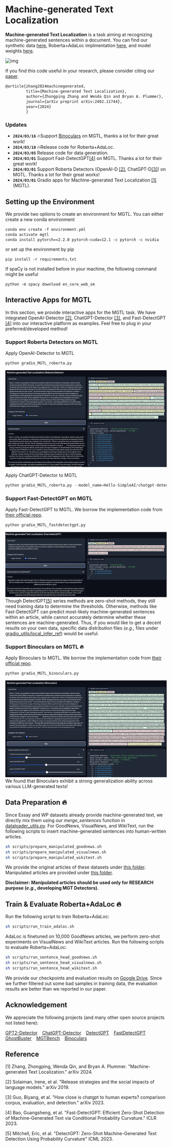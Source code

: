 # Machine-generated Text Localization


**Machine-generated Text Localization** is a task aiming at recognizing machine-generated sentences within a document.
You can find our synthetic data [here](https://drive.google.com/drive/folders/18FryMm6cH5-r4YUMHXQg8gfnEpexMYPR?usp=sharing), 
Roberta+AdaLoc implmentation [here](AdaLoc/roberta_adaloc.py), 
and model weights [here](https://drive.google.com/drive/folders/1D8qYcVoYgwNG7IzadF01W3eyPiuPRnY6?usp=sharing).

![img](github_figures/MGTL_demo.gif)

If you find this code useful in your research, please consider citing our [paper](https://arxiv.org/pdf/2402.11744.pdf). 

    @article{zhang2024machinegenerated,
             title={Machine-generated Text Localization},
             author={Zhongping Zhang and Wenda Qin and Bryan A. Plummer},
             journal={arXiv preprint arXiv:2402.11744},
             year={2024}
             }


<!--<div style="text-align: center;">
<img src="figure_overview.png" alt="alt text" width="500" height="400" >
</div>-->




### Updates
- **`2024/03/16`** 🔥Support [Binoculars](https://github.com/ahans30/Binoculars) on MGTL, thanks a lot for their great work!
- **`2024/03/10`** 🔥Release code for Roberta+AdaLoc.
- **`2024/03/05`** Release code for data generation.
- **`2024/03/01`** Support Fast-DetectGPT[[4]](#fast_detectgpt) on MGTL. Thanks a lot for their great work!
- **`2024/03/01`** Support Roberta Detectors (OpenAI-D [[2]](#openai_d), ChatGPT-D[[3]](#chatgpt_d)) on MGTL. Thanks a lot for their great works!
- **`2024/03/01`** Gradio apps for Machine-generated Text Localization [[1]](#mgtl) (MGTL).


## Setting up the Environment
We provide two options to create an environment for MGTL. You can either create a new conda environment
```shell
conda env create -f environment.yml
conda activate mgtl
conda install pytorch==2.2.0 pytorch-cuda=12.1 -c pytorch -c nvidia
```
or set up the environment by pip
```shell
pip install -r requirements.txt
```

If spaCy is not installed before in your machine, the following command might be useful 
```shell
python -m spacy download en_core_web_sm
```

## Interactive Apps for MGTL
In this section, we provide interactive apps for the MGTL task. We have integrated OpenAI-Detector [[2]](#openai_d), 
ChatGPT-Detector [[3]](#chatgpt_d), and Fast-DetectGPT [[4]](#fast_detectgpt) into our interactive platform as examples.
Feel free to plug in your preferred/developed method!

### Support Roberta Detectors on MGTL
Apply OpenAI-Detector to MGTL
```python
python gradio_MGTL_roberta.py
```
![img](github_figures/screenshot_black_roberta_mgtl.png)

Apply ChatGPT-Detector to MGTL
```python
python gradio_MGTL_roberta.py --model_name=Hello-SimpleAI/chatgpt-detector-roberta
```

### Support Fast-DetectGPT on MGTL
Apply Fast-DetectGPT to MGTL. We borrow the implementation code from [their official repo](https://github.com/baoguangsheng/fast-detect-gpt).
```python
python gradio_MGTL_fastdetectgpt.py
```
![img](github_figures/screenshot_black_fastdetectgpt_mgtl.png)
Though DetectGPT[[5]](#detectgpt) series methods are zero-shot methods, they still need training data to determine 
the thresholds. Otherwise, methods like Fast-DetectGPT can predict most-likely machine-generated sentences within an article, while cannot 
accurately determine whether these sentences are machine-generated. Thus, if you would like to get a decent results on 
your own data, specific data distribution files (*e.g.*, files under [gradio_utils/local_infer_ref](gradio_utils/local_infer_ref)) 
would be useful.

### Support Binoculars on MGTL 🔥
Apply Binoculars to MGTL. We borrow the implementation code from [their official repo](https://github.com/ahans30/Binoculars).
```python
python gradio_MGTL_binoculars.py
```
![img](github_figures/screenshot_black_binoculars_mgtl.png)
We found that Binoculars exhibit a strong generalization ability across various LLM-generated texts!

## Data Preparation 🔥

Since Essay and WP datasets already provide machine-generated text, we directly mix them using our *merge_sentences* 
function in [dataloader_utils.py](dataloaders/dataloader_utils.py). For GoodNews, VisualNews, and WikiText, run the 
following scripts to insert machine-generated sentences into human-written articles.    
```sh
sh scripts/prepare_manipulated_goodnews.sh
sh scripts/prepare_manipulated_visualnews.sh
sh scripts/prepare_manipulated_wikitext.sh
```
We provide the original articles of these datasets under [this folder](https://drive.google.com/drive/folders/1KmtlbHlwp2piuZIKx-HVKO3N2dRAQFjY?usp=sharing).
Manipulated articles are provided under [this folder](https://drive.google.com/drive/folders/18FryMm6cH5-r4YUMHXQg8gfnEpexMYPR?usp=sharing).

**Disclaimer: Manipulated articles should be used only for RESEARCH purpose (*e.g.*, developing MGT Detectors).**

## Train & Evaluate Roberta+AdaLoc 🔥
Run the following script to train Roberta+AdaLoc:
```sh
sh scripts/run_train_adaloc.sh
```
AdaLoc is finetuned on 10,000 GoodNews articles, we perform zero-shot experiments on VisualNews and WikiText articles.
Run the following scripts to evaluate Roberta+AdaLoc:
```sh
sh scripts/run_sentence_head_goodnews.sh
sh scripts/run_sentence_head_visualnews.sh
sh scripts/run_sentence_head_wikitext.sh
```
We provide our checkpoints and evaluation results on [Google Drive](https://drive.google.com/drive/folders/1D8qYcVoYgwNG7IzadF01W3eyPiuPRnY6?usp=sharing). Since we further filtered out some bad samples in training data, 
the evaluation results are better than we reported in our paper.




## Acknowledgement
We appreciate the following projects (and many other open source projects not listed here): 

[GPT2-Detector](https://openai-openai-detector.hf.space) &#8194;
[ChatGPT-Detector](https://github.com/Hello-SimpleAI/chatgpt-comparison-detection) &#8194; 
[DetectGPT](https://github.com/eric-mitchell/detect-gpt) &#8194; 
[FastDetectGPT](https://github.com/baoguangsheng/fast-detect-gpt) &#8194; 
[GhostBuster](https://github.com/vivek3141/ghostbuster) &#8194;
[MGTBench](https://github.com/xinleihe/MGTBench) &#8194;
[Binoculars](https://github.com/ahans30/Binoculars) &#8194;

## Reference 
<a id="mgtl">[1]</a>
Zhang, Zhongping, Wenda Qin, and Bryan A. Plummer. "Machine-generated Text Localization." arXiv 2024. 

<a id="openai_d">[2]</a>
Solaiman, Irene, et al. "Release strategies and the social impacts of language models." arXiv 2019.

<a id="chatgpt_d">[3]</a>
Guo, Biyang, et al. "How close is chatgpt to human experts? comparison corpus, evaluation, and detection." arXiv 2023.

<a id="fast_detectgpt">[4]</a>
Bao, Guangsheng, et al. "Fast-DetectGPT: Efficient Zero-Shot Detection of Machine-Generated Text via Conditional Probability Curvature." ICLR 2023.

<a id="detectgpt">[5]</a>
Mitchell, Eric, et al. "DetectGPT: Zero-Shot Machine-Generated Text Detection Using Probability Curvature" ICML 2023.

